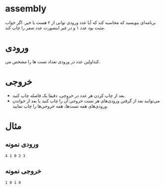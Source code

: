 # assembly

برنامه‌ای بنویسید که محاسبه کند که آیا عدد ورودی توانی از ۲ هست یا خیر. اگر جواب مثبت بود عدد ۱ و در غیر اینصورت عدد صفر را چاپ کند.

# ورودی
اولین عدد در ورودی تعداد تست ها را مشخص می‎‌کند.

# خروجی
+ بعد از چاپ کردن هر عدد در خروجی، دقیقا یک فاصله چاپ کنید.
+  می‌توانید بعد از گرفتن ورودی‌های هر تست خروجی آن را چاپ کنید یا بعد از خواندن ورودی‌های همه تست‌ها، همه خروجی‌ها را چاپ نمایید.


# مثال
## ورودی نمونه 
```
4 1 0 2 3
```


## خروجی نمونه 
```
1 0 1 0 
```
